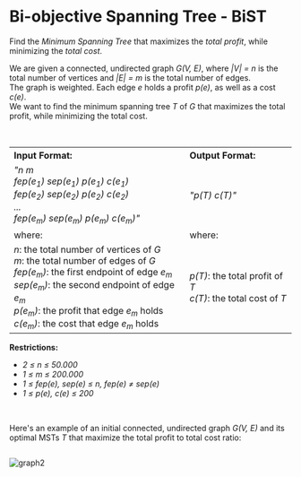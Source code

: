 # Bi-objective Spanning Tree - BiST

Find the _Minimum Spanning Tree_ that maximizes the _total profit_, while minimizing the _total cost_.<br />

We are given a connected, undirected graph _G(V, E)_, where _|V| = n_ is the total number of vertices and _|E| = m_ is the total number of edges.<br />
The graph is weighted. Each edge _e_ holds a profit _p(e)_, as well as a cost _c(e)_.<br />
We want to find the minimum spanning tree _T_ of _G_ that maximizes the total profit, while minimizing the total cost.<br />

<br />

<table align="center">
  <tr>
    <th align="left">Input Format:</th>
    <th align="left">Output Format:</th>
  </tr>
  <tr>
    <td>
      <i>"n m<br />
      fep(e<sub>1</sub>) sep(e<sub>1</sub>) p(e<sub>1</sub>) c(e<sub>1</sub>)<br />
      fep(e<sub>2</sub>) sep(e<sub>2</sub>) p(e<sub>2</sub>) c(e<sub>2</sub>)<br />
      ...<br />
      fep(e<sub>m</sub>) sep(e<sub>m</sub>) p(e<sub>m</sub>) c(e<sub>m</sub>)"</i><br />
    </td>
    <td><i>"p(T) c(T)"</i></td>
  </tr>
  <tr>
    <td>where:</td>
    <td>where:</td>
  </tr>
    <tr>
    <td>
      <i>n</i>: the total number of vertices of <i>G</i><br />
      <i>m</i>: the total number of edges of <i>G</i><br />
      <i>fep(e<sub>m</sub>)</i>: the first endpoint of edge <i>e<sub>m</sub></i><br />
      <i>sep(e<sub>m</sub>)</i>: the second endpoint of edge <i>e<sub>m</sub></i><br />
      <i>p(e<sub>m</sub>)</i>: the profit that edge <i>e<sub>m</sub></i> holds<br />
      <i>c(e<sub>m</sub>)</i>: the cost that edge <i>e<sub>m</sub></i> holds<br />
    </td>
    <td>
      <i>p(T)</i>: the total profit of <i>T</i><br />
      <i>c(T)</i>: the total cost of <i>T</i><br />
    </td>
  </tr>
</table>

**Restrictions:**
* _2 ≤ n ≤ 50.000_<br />
* _1 ≤ m ≤ 200.000_<br />
* _1 ≤ fep(e), sep(e) ≤ n, fep(e) ≠ sep(e)_<br />
* _1 ≤ p(e), c(e) ≤ 200_<br />

<br />

Here's an example of an initial connected, undirected graph _G(V, E)_ and its optimal MSTs _T_ that maximize the total profit to total cost ratio:<br />

<p align="center">
   <img src=""/>
</p>

![graph2](https://github.com/KyriakiAvgerinou/bi-objective_spanning_tree_BiST/assets/99874332/c71f07e2-daf4-4fb4-b5b0-d48e914b348c)
